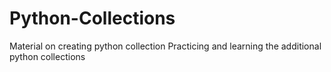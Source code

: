 # Python-Collections
Material on creating python collection
Practicing and learning the additional python collections
